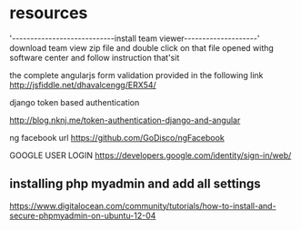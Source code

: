 # resources
'----------------------------install team viewer--------------------'
download team view zip file
and double click on that file opened withg software center and follow instruction that'sit


the complete angularjs form validation provided in the following link
http://jsfiddle.net/dhavalcengg/ERX54/

django token based authentication

http://blog.nknj.me/token-authentication-django-and-angular

ng facebook url
https://github.com/GoDisco/ngFacebook

GOOGLE USER LOGIN
https://developers.google.com/identity/sign-in/web/


installing php myadmin and add all settings
--------------------------------------------
https://www.digitalocean.com/community/tutorials/how-to-install-and-secure-phpmyadmin-on-ubuntu-12-04
